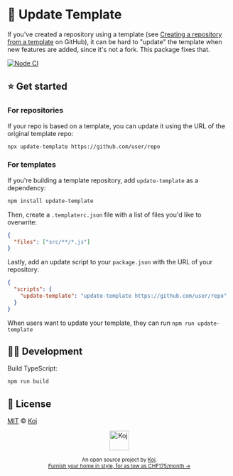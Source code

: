 # 📠 Update Template

If you've created a repository using a template (see [Creating a repository from a template](https://docs.github.com/en/github/creating-cloning-and-archiving-repositories/creating-a-repository-from-a-template) on GitHub), it can be hard to "update" the template when new features are added, since it's not a fork. This package fixes that.

[![Node CI](https://github.com/koj-co/update-template/workflows/Node%20CI/badge.svg)](https://github.com/koj-co/update-template/actions?query=workflow%3A%22Node+CI%22)

## ⭐ Get started

### For repositories

If your repo is based on a template, you can update it using the URL of the original template repo:

```bash
npx update-template https://github.com/user/repo
```

### For templates

If you're building a template repository, add `update-template` as a dependency:

```bash
npm install update-template
```

Then, create a `.templaterc.json` file with a list of files you'd like to overwrite:

```json
{
  "files": ["src/**/*.js"]
}
```

Lastly, add an update script to your `package.json` with the URL of your repository:

```json
{
  "scripts": {
    "update-template": "update-template https://github.com/user/repo"
  }
}
```

When users want to update your template, they can run `npm run update-template`

## 👩‍💻 Development

Build TypeScript:

```bash
npm run build
```

## 📄 License

[MIT](./LICENSE) © [Koj](https://koj.co)

<p align="center">
  <a href="https://koj.co">
    <img width="44" alt="Koj" src="https://kojcdn.com/v1593890002/website-v2/logo_mcxuwq.svg">
  </a>
</p>
<p align="center">
  <sub>An open source project by <a href="https://koj.co">Koj</a>. <br> <a href="https://koj.co">Furnish your home in style, for as low as CHF175/month →</a></sub>
</p>
